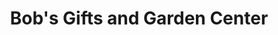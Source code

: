 ---
title: "Bob's Gifts and Garden Center"
url: /southgate/bobs-gifts-and-garden-center/
shop: Garten-Center
---